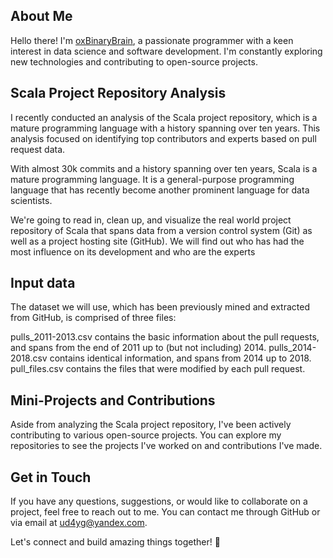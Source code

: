 




## About Me

Hello there! I'm [oxBinaryBrain](https://github.com/oxBinaryBrain), a passionate programmer with a keen interest in data science and software development. I'm constantly exploring new technologies and contributing to open-source projects.

## Scala Project Repository Analysis

I recently conducted an analysis of the Scala project repository, which is a mature programming language with a history spanning over ten years. This analysis focused on identifying top contributors and experts based on pull request data.

With almost 30k commits and a history spanning over ten years, Scala is a mature programming language. It is a general-purpose programming language that has recently become another prominent language for data scientists.

We're going to read in, clean up, and visualize the real world project repository of Scala that spans data from a version control system (Git) as well as a project hosting site (GitHub). We will find out who has had the most influence on its development and who are the experts

## Input data

The dataset we will use, which has been previously mined and extracted from GitHub, is comprised of three files:

pulls_2011-2013.csv contains the basic information about the pull requests, and spans from the end of 2011 up to (but not including) 2014. 
pulls_2014-2018.csv contains identical information, and spans from 2014 up to 2018. 
pull_files.csv contains the files that were modified by each pull request.

##  Mini-Projects and Contributions

Aside from analyzing the Scala project repository, I've been actively contributing to various open-source projects. You can explore my repositories to see the projects I've worked on and contributions I've made.

## Get in Touch

If you have any questions, suggestions, or would like to collaborate on a project, feel free to reach out to me. You can contact me through GitHub or via email at [ud4yg@yandex.com](mailto:ud4yg@yandex.com).

Let's connect and build amazing things together! 🌟

